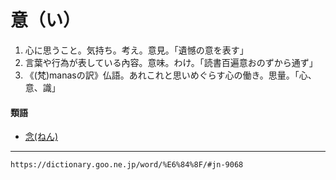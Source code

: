 # 意（い）

1.   心に思うこと。気持ち。考え。意見。「遺憾の意を表す」
2.   言葉や行為が表している內容。意味。わけ。「読書百遍意おのずから通ず」
3.   《(梵)manasの訳》仏語。あれこれと思いめぐらす心の働き。思量。「心、意、識」
    

#### 類語
-   [念(ねん)](ねん（念）)

---
`https://dictionary.goo.ne.jp/word/%E6%84%8F/#jn-9068`